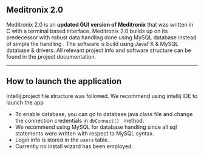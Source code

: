 ## Meditronix 2.0
Meditronix 2.0 is an **updated GUI version of Meditronix** that was written in C with a terminal based interface.
Meditronix 2.0 builds up on its predecessor with robust data handling done using MySQL database instead of simple file handling .
The software is build using JavaFX & MySQL database & drivers.
All relevant project info and software structure can be found in the project documentation.

---
## How to launch the application
Intellij project file structure was followed. We recommend using intellij IDE to launch the app

 - To enable database, you can go to database java class file and change the connection credentials in `dbConnect() ` method.
 - We recommend using MySQL for database handling since all sql statements were written with respect to  MySQL  syntax.
 - Login info is stored in the `users` table.
 - Currently no install wizard has been employed.
